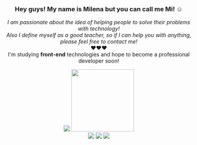 <h3 align="center">Hey guys! My name is Milena but you can call me Mi! ☺ </h3>

<p align="center">
  <em>I am passionate about the idea of helping people to solve their problems with technology!<br>
  Also I define myself as a good teacher, so if I can help you with anything, please feel free to contact me!</em><br>
  &hearts;&hearts;&hearts;<br>
  I'm studying <strong>front-end</strong> technologies and hope to become a professional developer soon!
</p>

<div align="center" align-items="center">
  <img src="https://github-readme-stats.vercel.app/api/top-langs/?username=milenaemmert&layout=compact)](https://github.com/anuraghazra/github-readme-stats">
  <img src="https://cdn.discordapp.com/attachments/904892540409503866/917888293746651166/picasion.com_ab015482c0560644ae0999d535f029b9.gif" width="164">  
</div>

<div align="center">
    <a href="https://www.linkedin.com/in/milenaemmert" target="_blank"><img src="https://img.shields.io/badge/LinkedIn-0077B5?style=for-the-badge&logo=linkedin&logoColor=white"       target="_blank"></a>
    <a href="" target="_blank"><img src="https://img.shields.io/badge/Notion-%23000000.svg?style=for-the-badge&logo=notion&logoColor=white" target="_blank"></a>
    <a href="" target="_blank"><img src="https://img.shields.io/badge/figma-%23F24E1E.svg?style=for-the-badge&logo=figma&logoColor=white" target="_blank"></a>
 </div>
  

